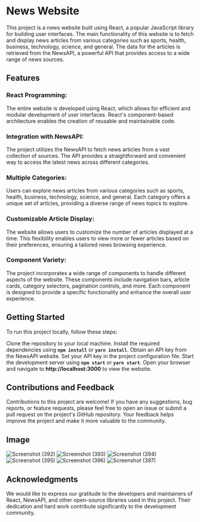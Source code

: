 # News Website
This project is a news website built using React, a popular JavaScript library for building user interfaces. The main functionality of this website is to fetch and display news articles from various categories such as sports, health, business, technology, science, and general. The data for the articles is retrieved from the NewsAPI, a powerful API that provides access to a wide range of news sources.

## Features
### React Programming: 
The entire website is developed using React, which allows for efficient and modular development of user interfaces. React's component-based architecture enables the creation of reusable and maintainable code.

### Integration with NewsAPI: 
The project utilizes the NewsAPI to fetch news articles from a vast collection of sources. The API provides a straightforward and convenient way to access the latest news across different categories.

### Multiple Categories: 
Users can explore news articles from various categories such as sports, health, business, technology, science, and general. Each category offers a unique set of articles, providing a diverse range of news topics to explore.

### Customizable Article Display: 
The website allows users to customize the number of articles displayed at a time. This flexibility enables users to view more or fewer articles based on their preferences, ensuring a tailored news browsing experience.

### Component Variety: 
The project incorporates a wide range of components to handle different aspects of the website. These components include navigation bars, article cards, category selectors, pagination controls, and more. Each component is designed to provide a specific functionality and enhance the overall user experience.

## Getting Started
To run this project locally, follow these steps:

Clone the repository to your local machine.
Install the required dependencies using **`npm install`** or **`yarn install`**.
Obtain an API key from the NewsAPI website.
Set your API key in the project configuration file.
Start the development server using **`npm start`** or **`yarn start`**.
Open your browser and navigate to **http://localhost:3000** to view the website.

## Contributions and Feedback
Contributions to this project are welcome! If you have any suggestions, bug reports, or feature requests, please feel free to open an issue or submit a pull request on the project's GitHub repository. Your feedback helps improve the project and make it more valuable to the community.

## Image

![Screenshot (392)](https://github.com/ravindrauiet/news_website_react/assets/98412688/ed37ddad-6fe0-4f90-a6a2-fe119a145fc4)
![Screenshot (393)](https://github.com/ravindrauiet/news_website_react/assets/98412688/cdfa3a96-f907-4488-81ca-f31a48440f1c)
![Screenshot (394)](https://github.com/ravindrauiet/news_website_react/assets/98412688/0a437b66-0b72-46aa-91f4-1b86eadc3963)
![Screenshot (395)](https://github.com/ravindrauiet/news_website_react/assets/98412688/4a0490cb-c090-4986-9c6d-4dce1d204f4b)
![Screenshot (396)](https://github.com/ravindrauiet/news_website_react/assets/98412688/52420776-2c7e-49aa-8bc4-4af5ffba22cb)
![Screenshot (397)](https://github.com/ravindrauiet/news_website_react/assets/98412688/45a0269f-a079-486d-8031-e82306ed469c)


## Acknowledgments
We would like to express our gratitude to the developers and maintainers of React, NewsAPI, and other open-source libraries used in this project. Their dedication and hard work contribute significantly to the development community.


